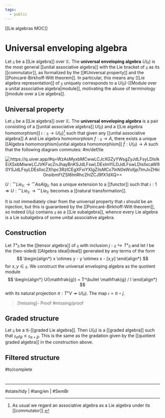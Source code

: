```yaml
---
tags:
  - public
---
```

[[Lie algebras MOC]]
# Universal enveloping algebra

Let $\mathfrak{g}$ be a [[Lie algebra]] over $\mathbb{K}$.
The **universal enveloping algebra** $U(\mathfrak{g})$ is the most general [[unital associative algebra]] with the Lie bracket of $\mathfrak{g}$ as its [[commutator]], as formalized by the [[#Universal property]] and the [[Poincaré-Birkhoff-Witt theorem]].
In particular, this means any [[Lie algebra representation]] of $\mathfrak{g}$ uniquely corresponds to a $U(\mathfrak{g})$-[[Module over a unital associative algebra|module]], motivating the abuse of terminology [[module over a Lie algebra]].

## Universal property

Let $\mathfrak{g}$ be a [[Lie algebra]] over $\mathbb{K}$.
The **universal enveloping algebra** is a pair consisting of a [[unital associative algebra]] $U(\mathfrak{g})$ and a [[Lie algebra homomorphism]] $\iota : \mathfrak{g} \to U(\mathfrak{g})$[^comm]
such that given any [[unital associative algebra]] $A$ and Lie algebra homomorphism $f : \mathfrak{g} \to A$,
there exists a unique [[Algebra homomorphism|unital algebra homomorphism]] $\bar{f}: U(\mathfrak{g} ) \to A$ such that the following diagram commutes: #m/def/lie 

<p align="center"><img align="center" src="https://i.upmath.me/svg/%0A%5Cusetikzlibrary%7Bcalc%7D%0A%5Cusetikzlibrary%7Bdecorations.pathmorphing%7D%0A%5Ctikzset%7Bcurve%2F.style%3D%7Bsettings%3D%7B%231%7D%2Cto%20path%3D%7B(%5Ctikztostart)%0A%20%20%20%20..%20controls%20(%24(%5Ctikztostart)!%5Cpv%7Bpos%7D!(%5Ctikztotarget)!%5Cpv%7Bheight%7D!270%3A(%5Ctikztotarget)%24)%0A%20%20%20%20and%20(%24(%5Ctikztostart)!1-%5Cpv%7Bpos%7D!(%5Ctikztotarget)!%5Cpv%7Bheight%7D!270%3A(%5Ctikztotarget)%24)%0A%20%20%20%20..%20(%5Ctikztotarget)%5Ctikztonodes%7D%7D%2C%0A%20%20%20%20settings%2F.code%3D%7B%5Ctikzset%7Bquiver%2F.cd%2C%231%7D%0A%20%20%20%20%20%20%20%20%5Cdef%5Cpv%23%231%7B%5Cpgfkeysvalueof%7B%2Ftikz%2Fquiver%2F%23%231%7D%7D%7D%2C%0A%20%20%20%20quiver%2F.cd%2Cpos%2F.initial%3D0.35%2Cheight%2F.initial%3D0%7D%0A%25%20TikZ%20arrowhead%2Ftail%20styles.%0A%5Ctikzset%7Btail%20reversed%2F.code%3D%7B%5Cpgfsetarrowsstart%7Btikzcd%20to%7D%7D%7D%0A%5Ctikzset%7B2tail%2F.code%3D%7B%5Cpgfsetarrowsstart%7BImplies%5Breversed%5D%7D%7D%7D%0A%5Ctikzset%7B2tail%20reversed%2F.code%3D%7B%5Cpgfsetarrowsstart%7BImplies%7D%7D%7D%0A%25%20TikZ%20arrow%20styles.%0A%5Ctikzset%7Bno%20body%2F.style%3D%7B%2Ftikz%2Fdash%20pattern%3Don%200%20off%201mm%7D%7D%0A%25%20https%3A%2F%2Fq.uiver.app%2F%23q%3DWzAsMyxbMCwwLCJcXGZyYWsgZyJdLFsyLDIsIkEiXSxbMiwwLCJVKFxcZnJhayBnKSJdLFswLDEsImYiLDJdLFswLDIsIlxcaW90YSJdLFsyLDEsIlxcZXhpc3RzICEgXFxiYXIgZiIsMCx7InN0eWxlIjp7ImJvZHkiOnsibmFtZSI6ImRhc2hlZCJ9fX1dXQ%3D%3D%0A%5Cbegin%7Btikzcd%7D%5Bampersand%20replacement%3D%5C%26%5D%0A%09%7B%5Cfrak%20g%7D%20%5C%26%5C%26%20%7BU(%5Cfrak%20g)%7D%20%5C%5C%0A%09%5C%5C%0A%09%5C%26%5C%26%20A%0A%09%5Carrow%5B%22%5Ciota%22%2C%20from%3D1-1%2C%20to%3D1-3%5D%0A%09%5Carrow%5B%22f%22'%2C%20from%3D1-1%2C%20to%3D3-3%5D%0A%09%5Carrow%5B%22%7B%5Cexists%20!%20%5Cbar%20f%7D%22%2C%20dashed%2C%20from%3D1-3%2C%20to%3D3-3%5D%0A%5Cend%7Btikzcd%7D%0A#invert" alt="https://q.uiver.app/#q=WzAsMyxbMCwwLCJcXGZyYWsgZyJdLFsyLDIsIkEiXSxbMiwwLCJVKFxcZnJhayBnKSJdLFswLDEsImYiLDJdLFswLDIsIlxcaW90YSJdLFsyLDEsIlxcZXhpc3RzICEgXFxiYXIgZiIsMCx7InN0eWxlIjp7ImJvZHkiOnsibmFtZSI6ImRhc2hlZCJ9fX1dXQ==" /></p>

$U : \cat{Lie}_{\mathbb{K}} \to \cat{AsAlg}_{\mathbb{K}}$ has a unique extension to a [[functor]] such that $\iota : 1 \Rightarrow U : \cat{Lie}_{\mathbb{K}} \to \cat{Lie}_{\mathbb{K}}$ becomes a [[natural transformation]].

It is not immediately clear from the universal property that $\iota$ should be an injection,
but this is guaranteed by the [[Poincaré-Birkhoff-Witt theorem]],
so indeed $U(\mathfrak{g})$ contains $\mathfrak{g}$ as a [[Lie subalgebra]],
whence every Lie algebra is a Lie subalgebra of some unital associative algebra.

## Construction

Let $T^\bullet \mathfrak{g}$ be the [[tensor algebra]] of $\mathfrak{g}$ with inclusion $j : \mathfrak{g} \hookrightarrow T^\bullet\mathfrak{g}$ and let $I$ be the (two-sided) [[Algebra ideal|ideal]] generated by any terms of the form
$$
\begin{align*}
x \otimes y - y \otimes x - [x,y]
\end{align*}
$$
for $x,y \in \mathfrak{g}$.
We construct the universal enveloping algebra as the quotient module
$$
\begin{align*}
U(\mathfrak{g}) = T^\bullet \mathfrak{g} / I
\end{align*}
$$
with its natural projection $\pi : T^\bullet V \twoheadrightarrow U(\mathfrak{g})$.
The map $\iota = \pi \circ j$.

> [!missing]- Proof
> #missing/proof

  [^comm]: As usual we regard an associative algebra as a Lie algebra under its [[commutator]].

## Graded structure

Let $\mathfrak{g}$ be a $\mathfrak{A}$-[[graded Lie algebra]].
Then $U(\mathfrak{g})$ is a [[graded algebra]] such that $\mathfrak{g}_{\alpha} \mathfrak{g}_{\beta} \leq \mathfrak{g}_{\alpha + \beta}$.
This is the same as the gradation given by the [[quotient graded algebra]] in the construction above.

## Filtered structure

#to/complete 

#
---
#state/tidy | #lang/en | #SemBr
